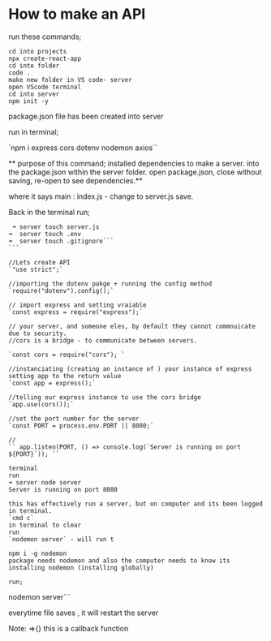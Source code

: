 <h1>How to make an API</h1>

run these commands;

```
cd into projects
npx create-react-app
cd into folder
code .
make new folder in VS code- server
open VScode terminal
cd into server
npm init -y
```

package.json file has been created into server

run in terminal;

`npm i express cors dotenv nodemon axios``

** purpose of this command;
installed dependencies to make a server. into the package.json within the server folder.
open package.json, close without saving, re-open to see dependencies.**

where it says main : index.js - change to server.js
save.

Back in the terminal run;

````
 ➜ server touch server.js
➜  server touch .env
➜  server touch .gitignore```
```

//Lets create API
`"use strict";`

//importing the dotenv pakge + running the config method
`require("dotenv").config();`

// import express and setting vraiable
`const express = require("express");`

// your server, and someone eles, by default they cannot commnuicate due to security.
//cors is a bridge - to communicate between servers.

`const cors = require("cors"); `

//instanciating (creating an instance of ) your instance of express setting app to the return value
`const app = express();`

//telling our express instance to use the cors bridge
`app.use(cors());`

//set the port number for the server
`const PORT = process.env.PORT || 8080;`

//
`` app.listen(PORT, () => console.log(`Server is running on port ${PORT}`)); ``

terminal
run
➜ server node server
Server is running on port 8080

this has effectively run a server, but on computer and its been logged in terminal.
`cmd c`
in terminal to clear
run
`nodemon server` - will run t

npm i -g nodemon
package needs nodemon and also the computer needs to know its installing nodemon (installing globally)

run;

````

nodemon server```

everytime file saves , it will restart the server

Note:
=>{}
this is a callback function

```

```
